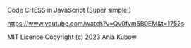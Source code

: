  Code CHESS in JavaScript (Super simple!)

https://www.youtube.com/watch?v=Qv0fvm5B0EM&t=1752s

MIT Licence Copyright (c) 2023 Ania Kubow
